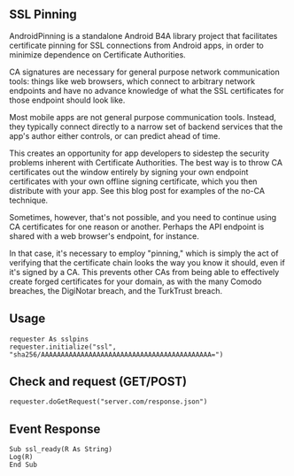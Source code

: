 ## SSL Pinning

AndroidPinning is a standalone Android B4A library project that facilitates certificate pinning for SSL connections from Android apps, in order to minimize dependence on Certificate Authorities.

CA signatures are necessary for general purpose network communication tools: things like web browsers, which connect to arbitrary network endpoints and have no advance knowledge of what the SSL certificates for those endpoint should look like.

Most mobile apps are not general purpose communication tools. Instead, they typically connect directly to a narrow set of backend services that the app's author either controls, or can predict ahead of time.

This creates an opportunity for app developers to sidestep the security problems inherent with Certificate Authorities. The best way is to throw CA certificates out the window entirely by signing your own endpoint certificates with your own offline signing certificate, which you then distribute with your app. See this blog post for examples of the no-CA technique.

Sometimes, however, that's not possible, and you need to continue using CA certificates for one reason or another. Perhaps the API endpoint is shared with a web browser's endpoint, for instance.

In that case, it's necessary to employ "pinning," which is simply the act of verifying that the certificate chain looks the way you know it should, even if it's signed by a CA. This prevents other CAs from being able to effectively create forged certificates for your domain, as with the many Comodo breaches, the DigiNotar breach, and the TurkTrust breach.

## Usage

```
requester As sslpins
requester.initialize("ssl", "sha256/AAAAAAAAAAAAAAAAAAAAAAAAAAAAAAAAAAAAAAAAAAA=")
```

## Check and request (GET/POST)

```
requester.doGetRequest("server.com/response.json")
```

## Event Response

```
Sub ssl_ready(R As String)
Log(R)
End Sub
```

